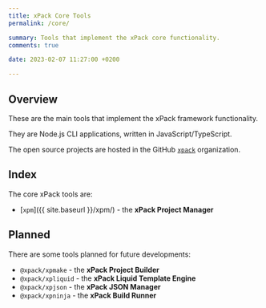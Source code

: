 ```yaml
---
title: xPack Core Tools
permalink: /core/

summary: Tools that implement the xPack core functionality.
comments: true

date: 2023-02-07 11:27:00 +0200

---
```


## Overview

These are the main tools that implement the xPack framework functionality.

They are Node.js CLI applications, written in JavaScript/TypeScript.

The open source projects are hosted in the GitHub
[`xpack`](https://github.com/xpack/) organization.

## Index

The core xPack tools are:

- [`xpm`]({{ site.baseurl }}/xpm/) - the **xPack Project Manager**

## Planned

There are some tools planned for future developments:

- `@xpack/xpmake` - the **xPack Project Builder**
- `@xpack/xpliquid` - the **xPack Liquid Template Engine**
- `@xpack/xpjson` - the **xPack JSON Manager**
- `@xpack/xpninja` - the **xPack Build Runner**
